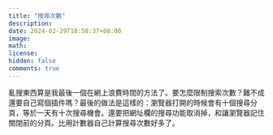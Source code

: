 ```yaml
---
title: "搜尋次數"
description: 
date: 2024-02-29T18:58:37+08:00
image: 
math: 
license: 
hidden: false
comments: true
---
```

亂搜東西算是我最後一個在網上浪費時間的方法了。要怎麼限制搜索次數？難不成還要自己寫個插件嗎？最後的做法是這樣的：瀏覽器打開的時候會有十個搜尋分頁，等於一天有十次搜尋機會。還要把網址欄的搜尋功能取消掉，和讓瀏覽器記住關閉前的分頁。比用計數器自己計算搜尋次數好多了。
